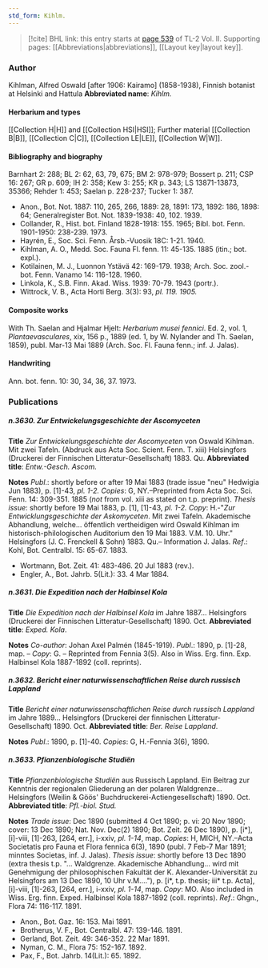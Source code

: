 ```yaml
---
std_form: Kihlm.
---
```


> [!cite] BHL link: this entry starts at [page 539](https://www.biodiversitylibrary.org/page/33068781) of TL-2 Vol. II.
> Supporting pages: [[Abbreviations|abbreviations]], [[Layout key|layout key]].

### Author

Kihlman, Alfred Oswald \[after 1906: Kairamo\] (1858-1938), Finnish botanist at Helsinki and Hattula 
**Abbreviated name**: *Kihlm.*

#### Herbarium and types

[[Collection H|H]] and [[Collection HSI|HSI]]; Further material [[Collection B|B]], [[Collection C|C]], [[Collection LE|LE]], [[Collection W|W]].

#### Bibliography and biography

Barnhart 2: 288; BL 2: 62, 63, 79, 675; BM 2: 978-979; Bossert p. 211; CSP 16: 267; GR p. 609; IH 2: 358; Kew 3: 255; KR p. 343; LS 13871-13873, 35366; Rehder 1: 453; Saelan p. 228-237; Tucker 1: 387.
- Anon., Bot. Not. 1887: 110, 265, 266, 1889: 28, 1891: 173, 1892: 186, 1898: 64; Generalregister Bot. Not. 1839-1938: 40, 102. 1939.
- Collander, R., Hist. bot. Finland 1828-1918: 155. 1965; Bibl. bot. Fenn. 1901-1950: 238-239. 1973.
- Hayrén, E., Soc. Sci. Fenn. Årsb.-Vuosik 18C: 1-21. 1940.
- Kihlman, A. O., Medd. Soc. Fauna Fl. fenn. 11: 45-135. 1885 (itin.; bot. expl.).
- Kotilainen, M. J., Luonnon Ystävä 42: 169-179. 1938; Arch. Soc. zool.-bot. Fenn. Vanamo 14: 116-128. 1960.
- Linkola, K., S.B. Finn. Akad. Wiss. 1939: 70-79. 1943 (portr.).
- Wittrock, V. B., Acta Horti Berg. 3(3): 93, *pl. 119. 1905.*

#### Composite works

With Th. Saelan and Hjalmar Hjelt: *Herbarium musei fennici*. Ed. 2, vol. 1, *Plantaevasculares*, xix, 156 p., 1889 (ed. 1, by W. Nylander and Th. Saelan, 1859), publ. Mar-13 Mai 1889 (Arch. Soc. Fl. Fauna fenn.; inf. J. Jalas).

#### Handwriting

Ann. bot. fenn. 10: 30, 34, 36, 37. 1973.

### Publications

##### n.3630. Zur Entwickelungsgeschichte der Ascomyceten

**Title**
*Zur Entwickelungsgeschichte der Ascomyceten* von Oswald Kihlman. Mit zwei Tafeln. (Abdruck aus Acta Soc. Scient. Fenn. T. xiii) Helsingfors (Druckerei der Finnischen Litteratur-Gesellschaft) 1883. Qu.
**Abbreviated title**: *Entw.-Gesch. Ascom.*

**Notes**
*Publ*.: shortly before or after 19 Mai 1883 (trade issue "neu" Hedwigia Jun 1883), p. \[1\]-43, *pl. 1-2. Copies*: G, NY.–Preprinted from Acta Soc. Sci. Fenn. 14: 309-351. 1885 (*not* from vol. xiii as stated on t.p. preprint).
*Thesis issue*: shortly before 19 Mai 1883, p. \[1\], \[1\]-43, *pl. 1-2.* *Copy*: H.-"*Zur Entwicklungsgeschichte der Askomyceten*. Mit zwei Tafeln. Akademische Abhandlung, welche... öffentlich vertheidigen wird Oswald Kihlman im historisch-philologischen Auditorium den 19 Mai 1883. V.M. 10. Uhr." Helsingfors (J. C. Frenckell & Sohn) 1883. Qu.– Information J. Jalas.
*Ref*.: Kohl, Bot. Centralbl. 15: 65-67. 1883.
- Wortmann, Bot. Zeit. 41: 483-486. 20 Jul 1883 (rev.).
- Engler, A., Bot. Jahrb. 5(Lit.): 33. 4 Mar 1884.

##### n.3631. Die Expedition nach der Halbinsel Kola

**Title**
*Die Expedition nach der Halbinsel Kola* im Jahre 1887... Helsingfors (Druckerei der Finnischen Litteratur-Gesellschaft) 1890. Oct.
**Abbreviated title**: *Exped. Kola*.

**Notes**
*Co-author*: Johan Axel Palmén (1845-1919).
*Publ*.: 1890, p. \[1\]-28, map. – *Copy*: G. – Reprinted from Fennia 3(5). Also in Wiss. Erg. finn. Exp. Halbinsel Kola 1887-1892 (coll. reprints).

##### n.3632. Bericht einer naturwissenschaftlichen Reise durch russisch Lappland

**Title**
*Bericht einer naturwissenschaftlichen Reise durch russisch Lappland* im Jahre 1889... Helsingfors (Druckerei der finnischen Litteratur-Gesellschaft) 1890. Oct.
**Abbreviated title**: *Ber. Reise Lappland*.

**Notes**
*Publ*.: 1890, p. \[1\]-40. *Copies*: G, H.-Fennia 3(6), 1890.

##### n.3633. Pfianzenbiologische Studiën

**Title**
*Pfianzenbiologische Studiën* aus Russisch Lappland. Ein Beitrag zur Kenntnis der regionalen Gliederung an der polaren Waldgrenze... Helsingfors (Weilin & Göös' Buchdruckerei-Actiengesellschaft) 1890. Oct.
**Abbreviated title**: *Pfl.-biol. Stud.*

**Notes**
*Trade issue*: Dec 1890 (submitted 4 Oct 1890; p. vi: 20 Nov 1890; cover: 13 Dec 1890; Nat. Nov. Dec(2) 1890; Bot. Zeit. 26 Dec 1890), p. \[i\*\], \[i\]-viii, \[1\]-263, \[264, err.\], i-xxiv, *pl. 1-14*, map. *Copies*: H, MICH, NY.–Acta Societatis pro Fauna et Flora fennica 6(3), 1890 (publ. 7 Feb-7 Mar 1891; minntes Societas, inf. J. Jalas).
*Thesis issue*: shortly before 13 Dec 1890 (extra thesis t.p. "... Waldgrenze. Akademische Abhandlung... wird mit Genehmigung der philosophischen Fakultät der K. Alexander-Universität zu Helsingfors am 13 Dec 1890, 10 Uhr v.M...."), p. \[i\*, t.p. thesis; iii\* t.p. Acta\], \[i\]-viii, \[1\]-263, \[264, err.\], i-xxiv, *pl. 1-14*, map. *Copy*: MO.
Also included in Wiss. Erg. finn. Exped. Halbinsel Kola 1887-1892 (coll. reprints).
*Ref*.: Ghgn., Flora 74: 116-117. 1891.
- Anon., Bot. Gaz. 16: 153. Mai 1891.
- Brotherus, V. F., Bot. Centralbl. 47: 139-146. 1891.
- Gerland, Bot. Zeit. 49: 346-352. 22 Mar 1891.
- Nyman, C. M., Flora 75: 152-167. 1892.
- Pax, F., Bot. Jahrb. 14(Lit.): 65. 1892.

